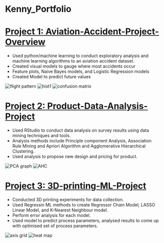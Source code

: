 # Kenny_Portfolio

# [Project 1: Aviation-Accident-Project-Overview](https://github.com/lamyijiekenny/Aviation-Accident-Project)
* Used python/machine learning to conduct exploratory analysis and machine learning algorithms to an aviation accident dataset.
* Created visual models to gauge where most accidents occur
* Feature plots, Naive Bayes models, and Logistic Regression models 
* Created Model to predict future values

![flight pattern](https://user-images.githubusercontent.com/81230680/159574875-9f86d53e-3ffc-48b1-80b3-1598a728b6c7.png)
![hist1](https://user-images.githubusercontent.com/81230680/159574888-91c37b48-67ac-4ad2-aea6-6b196840efdd.jpg)
![confusion matrix](https://user-images.githubusercontent.com/81230680/159574905-1fd9c4c1-8be7-4d55-9638-4a8089e1e12d.png)




# [Project 2: Product-Data-Analysis-Project](https://github.com/lamyijiekenny/Product-Data-Analysis-Project)
* Used RStudio to conduct data analysis on survey results using data mining techniques and tools.
* Analysis methods include Principle component Analysis, Association Rule Mining and Apriori Algorithm and Agglomerative Hierarchical Clustering.
* Used analysis to propose new design and pricing for product.

![PCA graph](https://user-images.githubusercontent.com/81230680/159575763-827b77f0-88c2-4bb1-adc8-b9f6864a78ab.jpg)
![AHC](https://user-images.githubusercontent.com/81230680/159575766-6d295575-3568-4f72-ada8-aaff1fdbd94d.png)



# [Project 3: 3D-printing-ML-Project](https://github.com/lamyijiekenny/3D-printing-ML-Project)
* Conducted 3D printing experiments for data collection.
* Used Regressin ML methods to create Regressor Chain Model, LASSO Linear Model, and K-Nearest Neighbour model.
* Perform error analysis for each model.
* Used model to predict process parameters, analysed results to come up with optimised set of process parameters.

![axis grid](https://user-images.githubusercontent.com/81230680/159576570-ee3a190b-48e6-45e4-82f7-aded9142efdd.png)
![heat map](https://user-images.githubusercontent.com/81230680/159577629-678994fe-b13a-4dfc-bad8-8391bcd92857.png)




